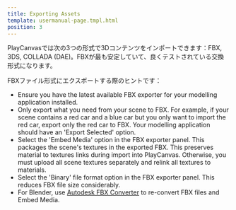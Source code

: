```yaml
---
title: Exporting Assets
template: usermanual-page.tmpl.html
position: 3
---
```


PlayCanvasでは次の3つの形式で3Dコンテンツをインポートできます：FBX, 3DS, COLLADA (DAE)。FBXが最も安定していて、良くテストされている交換形式になります。

FBXファイル形式にエクスポートする際のヒントです：

* Ensure you have the latest available FBX exporter for your modelling application installed.
* Only export what you need from your scene to FBX. For example, if your scene contains a red car and a blue car but you only want to import the red car, export only the red car to FBX. Your modelling application should have an 'Export Selected' option.
* Select the 'Embed Media' option in the FBX exporter panel. This packages the scene's textures in the exported FBX. This preserves material to textures links during import into PlayCanvas. Otherwise, you must upload all scene textures separately and relink all textures to materials.
* Select the 'Binary' file format option in the FBX exporter panel. This reduces FBX file size considerably.
* For Blender, use [Autodesk FBX Converter][1] to re-convert FBX files and Embed Media.

[1]: http://usa.autodesk.com/adsk/servlet/pc/item?siteID=123112&id=22694909

